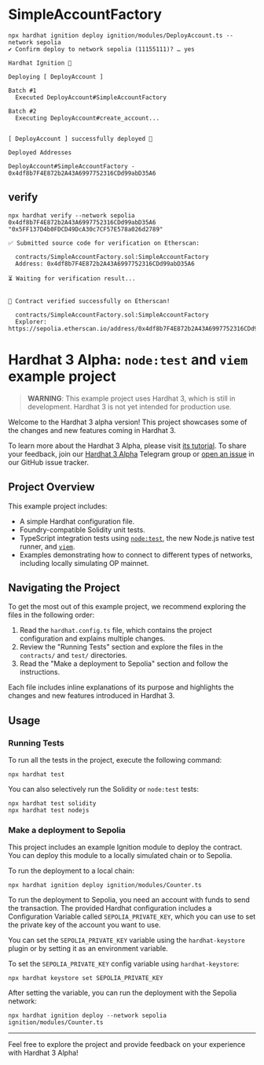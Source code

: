 # SimpleAccountFactory

```
npx hardhat ignition deploy ignition/modules/DeployAccount.ts --network sepolia
✔ Confirm deploy to network sepolia (11155111)? … yes

Hardhat Ignition 🚀

Deploying [ DeployAccount ]

Batch #1
  Executed DeployAccount#SimpleAccountFactory

Batch #2
  Executing DeployAccount#create_account...


[ DeployAccount ] successfully deployed 🚀

Deployed Addresses

DeployAccount#SimpleAccountFactory - 0x4df8b7F4E872b2A43A6997752316CDd99abD35A6
```

## verify

```
npx hardhat verify --network sepolia 0x4df8b7F4E872b2A43A6997752316CDd99abD35A6 "0x5FF137D4b0FDCD49DcA30c7CF57E578a026d2789"

✅ Submitted source code for verification on Etherscan:

  contracts/SimpleAccountFactory.sol:SimpleAccountFactory
  Address: 0x4df8b7F4E872b2A43A6997752316CDd99abD35A6

⏳ Waiting for verification result...


🎉 Contract verified successfully on Etherscan!

  contracts/SimpleAccountFactory.sol:SimpleAccountFactory
  Explorer: https://sepolia.etherscan.io/address/0x4df8b7F4E872b2A43A6997752316CDd99abD35A6#code

```



# Hardhat 3 Alpha: `node:test` and `viem` example project

> **WARNING**: This example project uses Hardhat 3, which is still in development. Hardhat 3 is not yet intended for production use.

Welcome to the Hardhat 3 alpha version! This project showcases some of the changes and new features coming in Hardhat 3.

To learn more about the Hardhat 3 Alpha, please visit [its tutorial](https://hardhat.org/hardhat3-alpha). To share your feedback, join our [Hardhat 3 Alpha](https://hardhat.org/hardhat3-alpha-telegram-group) Telegram group or [open an issue](https://github.com/NomicFoundation/hardhat/issues/new?template=hardhat-3-alpha.yml) in our GitHub issue tracker.

## Project Overview

This example project includes:

- A simple Hardhat configuration file.
- Foundry-compatible Solidity unit tests.
- TypeScript integration tests using [`node:test`](nodejs.org/api/test.html), the new Node.js native test runner, and [`viem`](https://viem.sh/).
- Examples demonstrating how to connect to different types of networks, including locally simulating OP mainnet.

## Navigating the Project

To get the most out of this example project, we recommend exploring the files in the following order:

1. Read the `hardhat.config.ts` file, which contains the project configuration and explains multiple changes.
2. Review the "Running Tests" section and explore the files in the `contracts/` and `test/` directories.
3. Read the "Make a deployment to Sepolia" section and follow the instructions.

Each file includes inline explanations of its purpose and highlights the changes and new features introduced in Hardhat 3.

## Usage

### Running Tests

To run all the tests in the project, execute the following command:

```shell
npx hardhat test
```

You can also selectively run the Solidity or `node:test` tests:

```shell
npx hardhat test solidity
npx hardhat test nodejs
```

### Make a deployment to Sepolia

This project includes an example Ignition module to deploy the contract. You can deploy this module to a locally simulated chain or to Sepolia.

To run the deployment to a local chain:

```shell
npx hardhat ignition deploy ignition/modules/Counter.ts
```

To run the deployment to Sepolia, you need an account with funds to send the transaction. The provided Hardhat configuration includes a Configuration Variable called `SEPOLIA_PRIVATE_KEY`, which you can use to set the private key of the account you want to use.

You can set the `SEPOLIA_PRIVATE_KEY` variable using the `hardhat-keystore` plugin or by setting it as an environment variable.

To set the `SEPOLIA_PRIVATE_KEY` config variable using `hardhat-keystore`:

```shell
npx hardhat keystore set SEPOLIA_PRIVATE_KEY
```

After setting the variable, you can run the deployment with the Sepolia network:

```shell
npx hardhat ignition deploy --network sepolia ignition/modules/Counter.ts
```

---

Feel free to explore the project and provide feedback on your experience with Hardhat 3 Alpha!
